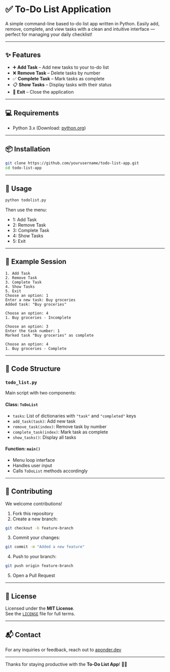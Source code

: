 # ✅ To-Do List Application

A simple command-line based to-do list app written in Python. Easily add, remove, complete, and view tasks with a clean and intuitive interface — perfect for managing your daily checklist!

---

## ✨ Features

- ➕ **Add Task** – Add new tasks to your to-do list
- ❌ **Remove Task** – Delete tasks by number
- ✅ **Complete Task** – Mark tasks as complete
- 📋 **Show Tasks** – Display tasks with their status
- 🚪 **Exit** – Close the application

---

## 💻 Requirements

- Python 3.x (Download: [python.org](https://www.python.org))

---

## 📦 Installation

```bash
git clone https://github.com/yourusername/todo-list-app.git
cd todo-list-app
```

---

## 🚀 Usage

```bash
python todolist.py
```

Then use the menu:

- 1: Add Task
- 2: Remove Task
- 3: Complete Task
- 4: Show Tasks
- 5: Exit

---

## 🧪 Example Session

```plaintext
1. Add Task
2. Remove Task
3. Complete Task
4. Show Tasks
5. Exit
Choose an option: 1
Enter a new task: Buy groceries
Added task: "Buy groceries"

Choose an option: 4
1. Buy groceries - Incomplete

Choose an option: 3
Enter the task number: 1
Marked task "Buy groceries" as complete

Choose an option: 4
1. Buy groceries - Complete
```

---

## 🧱 Code Structure

### `todo_list.py`

Main script with two components:

#### Class: `ToDoList`

- `tasks`: List of dictionaries with `"task"` and `"completed"` keys
- `add_task(task)`: Add new task
- `remove_task(index)`: Remove task by number
- `complete_task(index)`: Mark task as complete
- `show_tasks()`: Display all tasks

#### Function: `main()`

- Menu loop interface
- Handles user input
- Calls `ToDoList` methods accordingly

---

## 🤝 Contributing

We welcome contributions!

1. Fork this repository
2. Create a new branch:
```bash
git checkout -b feature-branch
```
3. Commit your changes:
```bash
git commit -m "Added a new feature"
```
4. Push to your branch:
```bash
git push origin feature-branch
```
5. Open a Pull Request

---

## 📝 License

Licensed under the **MIT License**.  
See the [`LICENSE`](LICENSE) file for full terms.

---

## 📬 Contact

For any inquiries or feedback, reach out to [aponder.dev](mailto:aponder.dev)

---

Thanks for staying productive with the **To-Do List App**! 🧠✅
